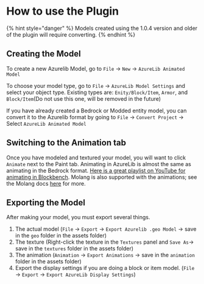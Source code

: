 # How to use the Plugin

{% hint style="danger" %}
Models created using the 1.0.4 version and older of the plugin will require converting.
{% endhint %}

## Creating the Model

To create a new Azurelib Model, go to `File` -> `New` -> `AzureLib Animated Model`

To choose your model type, go to `File` -> `AzureLib Model Settings` and select your object type. Existing types are: `Enity/Block/Item`, `Armor`, and `Block/Item`(Do not use this one, will be removed in the future)

If you have already created a Bedrock or Modded entity model, you can convert it to the Azurelib format by going to `File` -> `Convert Project` -> Select `AzureLib Animated Model`

## Switching to the Animation tab

Once you have modeled and textured your model, you will want to click `Animate` next to the Paint tab. Animating in AzureLib is almost the same as animating in the Bedrock format. [Here is a great playlist on YouTube for animating in Blockbench](https://www.youtube.com/playlist?list=PLvULVkjBtg2TQWdJvyz-tpAqcwhIhctSP). Molang is also supported with the animations; see the Molang docs [here](https://bedrock.dev/docs/1.19.0.0/1.19.30.23/Molang#Math%20Functions) for more.

## Exporting the Model

After making your model, you must export several things.

1. The actual model (`File` -> `Export` -> `Export Azurelib .geo Model` -> save in the `geo` folder in the assets folder)
2. The texture (Right-click the texture in the `Textures` panel and `Save As`-> save in the `textures` folder in the assets folder)
3. The animation (`Animation` -> `Export Animations` -> save in the `animation` folder in the assets folder)
4. Export the display settings if you are doing a block or item model. (`File` -> `Export` -> `Export AzureLib Display Settings`)
